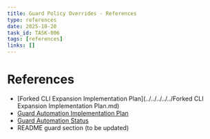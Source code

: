 ```yaml
---
title: Guard Policy Overrides - References
type: references
date: 2025-10-20
task_id: TASK-006
tags: [references]
links: []
---
```


# References

- [Forked CLI Expansion Implementation Plan](../../../../../Forked CLI Expansion Implementation Plan.md)
- [Guard Automation Implementation Plan](../../../features/guard-automation/implementation/plan.md)
- [Guard Automation Status](../../../features/guard-automation/status.md)
- README guard section (to be updated)
